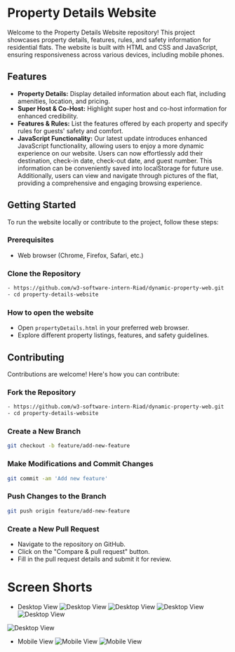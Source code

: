 # Property Details Website

Welcome to the Property Details Website repository! This project showcases property details, features, rules, and safety information for residential flats. The website is built with HTML and CSS and JavaScript, ensuring responsiveness across various devices, including mobile phones.

## Features

- **Property Details:** Display detailed information about each flat, including amenities, location, and pricing.
- **Super Host & Co-Host:** Highlight super host and co-host information for enhanced credibility.
- **Features & Rules:** List the features offered by each property and specify rules for guests' safety and comfort.
- **JavaScript Functionality:** Our latest update introduces enhanced JavaScript functionality, allowing users to enjoy a more dynamic experience on our website. Users can now effortlessly add their destination, check-in date, check-out date, and guest number. This information can be conveniently saved into localStorage for future use. Additionally, users can view and navigate through pictures of the flat, providing a comprehensive and engaging browsing experience.

## Getting Started

To run the website locally or contribute to the project, follow these steps:

### Prerequisites

- Web browser (Chrome, Firefox, Safari, etc.)

### Clone the Repository

```bash
- https://github.com/w3-software-intern-Riad/dynamic-property-web.git
- cd property-details-website 
```

### How to open the website

- Open `propertyDetails.html` in your preferred web browser.
- Explore different property listings, features, and safety guidelines.

## Contributing
Contributions are welcome! Here's how you can contribute:

### Fork the Repository
```bash
- https://github.com/w3-software-intern-Riad/dynamic-property-web.git
- cd property-details-website
```
### Create a New Branch

```bash
git checkout -b feature/add-new-feature
```
### Make Modifications and Commit Changes
```bash
git commit -am 'Add new feature'
```
### Push Changes to the Branch

```bash
git push origin feature/add-new-feature
```
### Create a New Pull Request
- Navigate to the repository on GitHub.
- Click on the "Compare & pull request" button.
- Fill in the pull request details and submit it for review.

# Screen Shorts
- Desktop View
![Desktop View](./screenshorts/homePage.png)
![Desktop View](./screenshorts/searchDestination.png) 
![Desktop View](./screenshorts/add-guest.png) 
![Desktop View](./screenshorts/urlLinkisCopied.png)

![Desktop View](./screenshorts/showAllPhotoDesktop.png)


- Mobile View 
![Mobile View](./screenshorts/showMenu.png)
![Mobile View](./screenshorts/showAllPhotoMobile.png)
